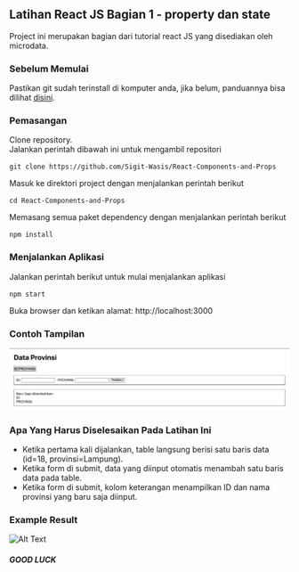 ## Latihan React JS Bagian 1 - property dan state
Project ini merupakan bagian dari tutorial react JS yang disediakan oleh microdata.

### Sebelum Memulai
Pastikan git sudah terinstall di komputer anda, 
jika belum, panduannya bisa dilihat [disini](https://git-scm.com/book/en/v2/Getting-Started-Installing-Git).<br />

### Pemasangan
Clone repository.<br />
Jalankan perintah dibawah ini untuk mengambil repositori
```
git clone https://github.com/Sigit-Wasis/React-Components-and-Props
```

Masuk ke direktori project dengan menjalankan perintah berikut
```
cd React-Components-and-Props
```

Memasang semua paket dependency dengan menjalankan perintah berikut
```
npm install
```

### Menjalankan Aplikasi
Jalankan perintah berikut untuk mulai menjalankan aplikasi
```
npm start
```
Buka browser dan ketikan alamat: http://localhost:3000

### Contoh Tampilan
![Alt Text](ss.png)

### Apa Yang Harus Diselesaikan Pada Latihan Ini
- Ketika pertama kali dijalankan, table langsung berisi satu baris data (id=18, provinsi=Lampung).
- Ketika form di submit, data yang diinput otomatis menambah satu baris data pada table.
- Ketika form di submit, kolom keterangan menampilkan ID dan nama provinsi yang baru saja diinput.

### Example Result
![Alt Text](https://media.giphy.com/media/wESUcNdQN0Fkzvu11t/giphy.gif)

##### GOOD LUCK 